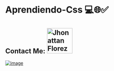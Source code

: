 # Aprendiendo-Css 💻🌐✅
## Contact Me: <a href="mailto:florezj328@gmail.com"> <img src="https://img.shields.io/badge/Gmail-red?style=for-the-badge&logo=gmail&logoColor=white" width="80px" alt="Jhonattan Florez"/> </a>

[![image](https://user-images.githubusercontent.com/101368711/205417291-f7102c30-ab08-4d02-80c1-a88c14576ae5.png)](https://jhonatan2022.github.io/Aprendiendo-Css/Aprendiendo%20css.html)
